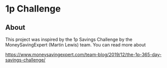 # 1p Challenge

## About
This project was inspired by the 1p Savings Challenge by the
MoneySavingExpert (Martin Lewis) team. You can read more about

https://www.moneysavingexpert.com/team-blog/2019/12/the-1p-365-day-savings-challenge/

